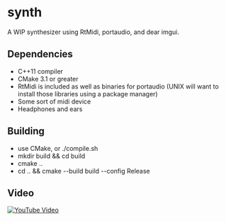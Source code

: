 # synth

A WIP synthesizer using RtMidi, portaudio, and dear imgui.

## Dependencies

* C++11 compiler
* CMake 3.1 or greater
* RtMidi is included as well as binaries for portaudio (UNIX will want to install those libraries using a package manager)
* Some sort of midi device
* Headphones and ears

## Building

* use CMake, or ./compile.sh
* mkdir build && cd build
* cmake .. 
* cd .. && cmake --build build --config Release

## Video

[![YouTube Video](http://img.youtube.com/vi/oImuQEYYJ4k/0.jpg)](https://youtu.be/oImuQEYYJ4k)
